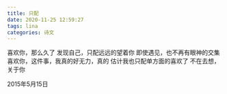 ```yaml
---
title: 只配
date: 2020-11-25 12:59:27
tags: lina
categories: 诗文
---
```

喜欢你，那么久了
发现自己，只配远远的望着你
即使遇见，也不再有眼神的交集
喜欢你，这件事，我真的好无力，真的
估计我也只配单方面的喜欢了
不在去想，关于你

2015年5月15日
